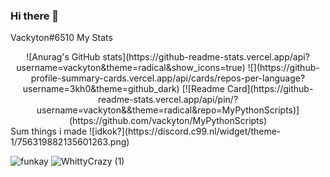 
### Hi there 👋
Vackyton#6510
                                   My Stats
<div style = "text-align:center;">
![Anurag's GitHub stats](https://github-readme-stats.vercel.app/api?username=vackyton&theme=radical&show_icons=true)
![](https://github-profile-summary-cards.vercel.app/api/cards/repos-per-language?username=3kh0&theme=github_dark)
[![Readme Card](https://github-readme-stats.vercel.app/api/pin/?username=vackyton&&theme=radical&repo=MyPythonScripts)](https://github.com/vackyton/MyPythonScripts)
</div>
                 Sum things i made 
                 ![idkok?](https://discord.c99.nl/widget/theme-1/756319882135601263.png)


![funkay](https://user-images.githubusercontent.com/79385929/128585292-d77b5431-2ec3-4bc7-a092-8a9b7a72758b.png)
![WhittyCrazy (1)](https://user-images.githubusercontent.com/79385929/128584952-5b5e2eba-3534-41c2-8822-3ed599d7eff0.png)
